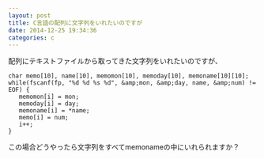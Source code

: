 ```yaml
---
layout: post
title: C言語の配列に文字列をいれたいのですが
date: 2014-12-25 19:34:36
categories: c
---
```

<p>配列にテキストファイルから取ってきた文字列をいれたいのですが、</p>

```
char memo[10], name[10], memomon[10], memoday[10], memoname[10][10];
while(fscanf(fp, "%d %d %s %d", &amp;mon, &amp;day, name, &amp;num) != EOF) {
   memomon[i] = mon;
   memoday[i] = day;
   memoname[i] = *name;
   memo[i] = num;
   i++;
}
```

<p>この場合どうやったら文字列をすべてmemonameの中にいれられますか？ </p>
